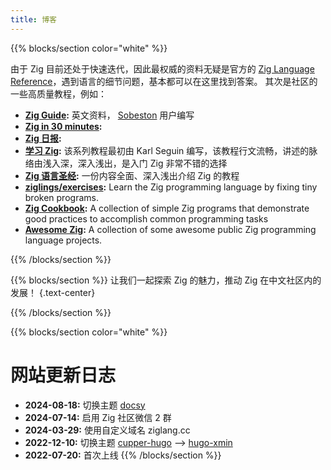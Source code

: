 ```yaml
---
title: 博客
---
```


{{% blocks/section color="white" %}}

由于 Zig 目前还处于快速迭代，因此最权威的资料无疑是官方的 [Zig Language Reference](https://ziglang.org/documentation/master/)，遇到语言的细节问题，基本都可以在这里找到答案。 其次是社区的一些高质量教程，例如：

- **[Zig Guide](https://zig.guide/):** 英文资料， [Sobeston](https://github.com/Sobeston) 用户编写
- **[Zig in 30 minutes](https://gist.github.com/ityonemo/769532c2017ed9143f3571e5ac104e50):**
- **[Zig 日报](https://github.com/zigcc/forum/issues):**
- **[学习 Zig](https://learn.ziglang.cc):** 该系列教程最初由 Karl Seguin 编写，该教程行文流畅，讲述的脉络由浅入深，深入浅出，是入门 Zig 非常不错的选择
- **[Zig 语言圣经](https://course.ziglang.cc):** 一份内容全面、深入浅出介绍 Zig 的教程
- **[ziglings/exercises](https://codeberg.org/ziglings/exercises/):** Learn the Zig programming language by fixing tiny broken programs.
- **[Zig Cookbook](https://cookbook.ziglang.cc/):** A collection of simple Zig programs that demonstrate good practices to accomplish common programming tasks
- **[Awesome Zig](https://github.com/zigcc/awesome-zig):** A collection of some awesome public Zig programming language projects.

{{% /blocks/section %}}

{{% blocks/section %}}
让我们一起探索 Zig 的魅力，推动 Zig 在中文社区内的发展！
{.text-center}

{{% /blocks/section %}}

{{% blocks/section color="white" %}}

# 网站更新日志

- **2024-08-18:** 切换主题 [docsy](https://github.com/google/docsy)
- **2024-07-14:** 启用 Zig 社区微信 2 群
- **2024-03-29:** 使用自定义域名 ziglang.cc
- **2022-12-10:** 切换主题 [cupper-hugo](https://github.com/zwbetz-gh/cupper-hugo-theme) &#x2013;> [hugo-xmin](https://github.com/yihui/hugo-xmin)
- **2022-07-20:** 首次上线
{{% /blocks/section %}}
